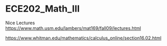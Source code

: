 # ECE202_Math_III

Nice Lectures
https://www.math.usm.edu/lambers/mat169/fall09/lectures.html

https://www.whitman.edu/mathematics/calculus_online/section16.02.html
